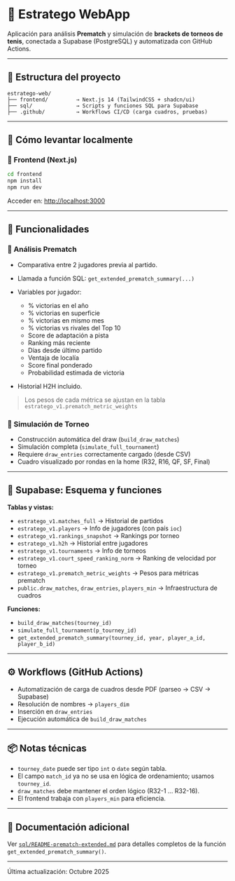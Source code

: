 # 🎾 Estratego WebApp

Aplicación para análisis **Prematch** y simulación de **brackets de torneos de tenis**, conectada a Supabase (PostgreSQL) y automatizada con GitHub Actions.

---

## 📁 Estructura del proyecto

```
estratego-web/
├── frontend/         → Next.js 14 (TailwindCSS + shadcn/ui)
├── sql/              → Scripts y funciones SQL para Supabase
├── .github/          → Workflows CI/CD (carga cuadros, pruebas)
```

---

## 🚀 Cómo levantar localmente

### 🔧 Frontend (Next.js)

```bash
cd frontend
npm install
npm run dev
```

Acceder en: [http://localhost:3000](http://localhost:3000)

---

## 🧠 Funcionalidades

### 🔎 Análisis Prematch

* Comparativa entre 2 jugadores previa al partido.
* Llamada a función SQL: `get_extended_prematch_summary(...)`
* Variables por jugador:

  * % victorias en el año
  * % victorias en superficie
  * % victorias en mismo mes
  * % victorias vs rivales del Top 10
  * Score de adaptación a pista
  * Ranking más reciente
  * Días desde último partido
  * Ventaja de localía
  * Score final ponderado
  * Probabilidad estimada de victoria
* Historial H2H incluido.

> Los pesos de cada métrica se ajustan en la tabla `estratego_v1.prematch_metric_weights`

### 🧬 Simulación de Torneo

* Construcción automática del draw (`build_draw_matches`)
* Simulación completa (`simulate_full_tournament`)
* Requiere `draw_entries` correctamente cargado (desde CSV)
* Cuadro visualizado por rondas en la home (R32, R16, QF, SF, Final)

---

## 🔗 Supabase: Esquema y funciones

**Tablas y vistas:**

* `estratego_v1.matches_full` → Historial de partidos
* `estratego_v1.players` → Info de jugadores (con país `ioc`)
* `estratego_v1.rankings_snapshot` → Rankings por torneo
* `estratego_v1.h2h` → Historial entre jugadores
* `estratego_v1.tournaments` → Info de torneos
* `estratego_v1.court_speed_ranking_norm` → Ranking de velocidad por torneo
* `estratego_v1.prematch_metric_weights` → Pesos para métricas prematch
* `public.draw_matches`, `draw_entries`, `players_min` → Infraestructura de cuadros

**Funciones:**

* `build_draw_matches(tourney_id)`
* `simulate_full_tournament(p_tourney_id)`
* `get_extended_prematch_summary(tourney_id, year, player_a_id, player_b_id)`

---

## ⚙️ Workflows (GitHub Actions)

* Automatización de carga de cuadros desde PDF (parseo → CSV → Supabase)
* Resolución de nombres → `players_dim`
* Inserción en `draw_entries`
* Ejecución automática de `build_draw_matches`

---

## 📦 Notas técnicas

* `tourney_date` puede ser tipo `int` o `date` según tabla.
* El campo `match_id` ya no se usa en lógica de ordenamiento; usamos `tourney_id`.
* `draw_matches` debe mantener el orden lógico (R32-1 … R32-16).
* El frontend trabaja con `players_min` para eficiencia.

---

## 📄 Documentación adicional

Ver [`sql/README-prematch-extended.md`](../sql/README-prematch-extended.md) para detalles completos de la función `get_extended_prematch_summary()`.

---

Última actualización: Octubre 2025
